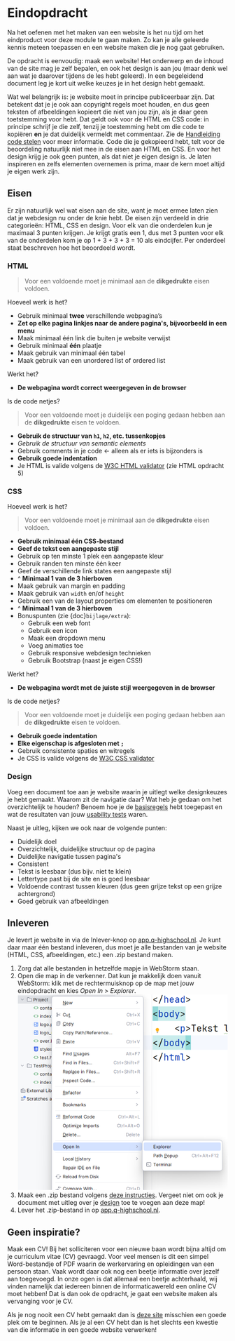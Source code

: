 # Eindopdracht

Na het oefenen met het maken van een website is het nu tijd om het eindproduct voor deze module te gaan maken. Zo kan je alle geleerde kennis meteen toepassen en een website maken die je nog gaat gebruiken.

De opdracht is eenvoudig: maak een website! Het onderwerp en de inhoud van de site mag je zelf bepalen, en ook het design is aan jou (maar denk wel aan wat je daarover tijdens de les hebt geleerd). In een begeleidend document leg je kort uit welke keuzes je in het design hebt gemaakt.

Wat wel belangrijk is: je website moet in principe publiceerbaar zijn. Dat betekent dat je je ook aan copyright regels moet houden, en dus geen teksten of afbeeldingen kopieert die niet van jou zijn, als je daar geen toetstemming voor hebt. Dat geldt ook voor de HTML en CSS code: in principe schrijf je die zelf, tenzij je toestemming hebt om die code te kopiëren **en** je dat duidelijk vermeldt met commentaar. Zie de [Handleiding code stelen](https://informatica.q-highschool.nl/informatie/code-stelen-van-het-internet-of-leerling) voor meer informatie. Code die je gekopieerd hebt, telt voor de beoordeling natuurlijk niet mee in de eisen aan HTML en CSS. En voor het design krijg je ook geen punten, als dat niet je eigen design is. Je laten inspireren en zelfs elementen overnemen is prima, maar de kern moet altijd je eigen werk zijn.

## Eisen

Er zijn natuurlijk wel wat eisen aan de site, want je moet ermee laten zien dat je webdesign nu onder de knie hebt. De eisen zijn verdeeld in drie categorieën: HTML, CSS en design. Voor elk van die onderdelen kun je maximaal 3 punten krijgen. Je krijgt gratis een 1, dus met 3 punten voor elk van de onderdelen kom je op 1 + 3 + 3 + 3 = 10 als eindcijfer. Per onderdeel staat beschreven hoe het beoordeeld wordt.

### HTML

> Voor een voldoende moet je minimaal aan de **dikgedrukte** eisen voldoen.

Hoeveel werk is het?

- Gebruik minimaal **twee** verschillende webpagina’s
- **Zet op elke pagina linkjes naar de andere pagina's, bijvoorbeeld in een menu**
- Maak minimaal één link die buiten je website verwijst
- Gebruik minimaal **één** plaatje
- Maak gebruik van minimaal één tabel
- Maak gebruik van een unordered list of ordered list

Werkt het?

- **De webpagina wordt correct weergegeven in de browser**

Is de code netjes?

> Voor een voldoende moet je duidelijk een poging gedaan hebben aan de **dikgedrukte** eisen te voldoen.

- **Gebruik de structuur van `h1`, `h2`, etc. tussenkopjes**
- *Gebruik de structuur van semantic elements*
- Gebruik comments in je code <- alleen als er iets is bijzonders is
- **Gebruik goede indentation**
- Je HTML is valide volgens de [W3C HTML validator](https://validator.w3.org/#validate_by_input) (zie HTML opdracht 5)

### CSS

Hoeveel werk is het?

> Voor een voldoende moet je minimaal aan de **dikgedrukte** eisen voldoen.

- **Gebruik minimaal één CSS-bestand**
- **Geef de tekst een aangepaste stijl**
- Gebruik op ten minste 1 plek een aangepaste kleur
- Gebruik randen ten minste één keer
- Geef de verschillende link states een aangepaste stijl
- ^ **Minimaal 1 van de 3 hierboven**
- Maak gebruik van margin en padding
- Maak gebruik van `width` en/of `height`
- Gebruik een van de layout properties om elementen te positioneren
- ^ **Minimaal 1 van de 3 hierboven**
- Bonuspunten (zie {doc}`bijlage/extra`):
  - Gebruik een web font
  - Gebruik een icon
  - Maak een dropdown menu
  - Voeg animaties toe
  - Gebruik responsive webdesign technieken
  - Gebruik Bootstrap (naast je eigen CSS!)

Werkt het?

- **De webpagina wordt met de juiste stijl weergegeven in de browser**

Is de code netjes?

> Voor een voldoende moet je duidelijk een poging gedaan hebben aan de **dikgedrukte** eisen te voldoen.

- **Gebruik goede indentation**
- **Elke eigenschap is afgesloten met `;`**
- Gebruik consistente spaties en witregels
- Je CSS is valide volgens de [W3C CSS validator](https://jigsaw.w3.org/css-validator/#validate_by_input)

### Design

Voeg een document toe aan je website waarin je uitlegt welke designkeuzes je hebt gemaakt. Waarom zit de navigatie daar? Wat heb je gedaan om het overzichtelijk te houden? Benoem hoe je de [basisregels](design/basisregels.md) hebt toegepast en wat de resultaten van jouw [usability tests](design/usability_testing.md) waren.

Naast je uitleg, kijken we ook naar de volgende punten:

- Duidelijk doel
- Overzichtelijk, duidelijke structuur op de pagina
- Duidelijke navigatie tussen pagina's
- Consistent
- Tekst is leesbaar (dus bijv. niet te klein)
- Lettertype past bij de site en is goed leesbaar
- Voldoende contrast tussen kleuren (dus geen grijze tekst op een grijze achtergrond)
- Goed gebruik van afbeeldingen

## Inleveren

Je levert je website in via de Inlever-knop op [app.q-highschool.nl](https://app.q-highschool.nl). Je kunt daar maar één bestand inleveren, dus moet je alle bestanden van je website (HTML, CSS, afbeeldingen, etc.) een .zip bestand maken.

1. Zorg dat alle bestanden in hetzelfde mapje in WebStorm staan.
2. Open die map in de verkenner. Dat kun je makkelijk doen vanuit WebStorm: klik met de rechtermuisknop op de map met jouw eindopdracht en kies *Open In* > *Explorer*.
   ![Rechtermuisknop-menu met de muis op Open In > Explorer](assets/webstorm_open_in_explorer.png)
3. Maak een .zip bestand volgens [deze instructies](https://informatica.q-highschool.nl/informatie/meerdere-bestanden-inleveren). Vergeet niet om ook je document met uitleg over je [design](#design) toe te voegen aan deze map!
4. Lever het .zip-bestand in op [app.q-highschool.nl](https://app.q-highschool.nl).

## Geen inspiratie?

Maak een CV! Bij het solliciteren voor een nieuwe baan wordt bijna altijd om je curriculum vitae (CV) gevraagd. Voor veel mensen is dit een simpel Word-bestandje of PDF waarin de werkervaring en opleidingen van een persoon staan. Vaak wordt daar ook nog een beetje informatie over jezelf aan toegevoegd. In onze ogen is dat allemaal een beetje achterhaald, wij vinden namelijk dat iedereen binnen de informaticawereld een online CV moet hebben! Dat is dan ook de opdracht, je gaat een website maken als vervanging voor je CV.

Als je nog nooit een CV hebt gemaakt dan is [deze site](http://www.carrieretijger.nl/carriere/solliciteren/sollicitatiebrief-en-cv/cv-opstellen) misschien een goede plek om te beginnen. Als je al een CV hebt dan is het slechts een kwestie van die informatie in een goede website verwerken!

